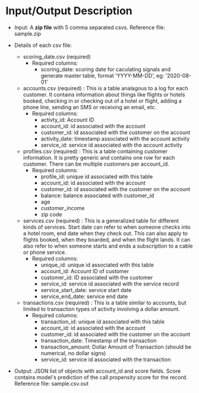 # Input/Output Description
- Input: A **zip file** with 5 comma separated csvs. Reference file: sample.zip
- Details of each csv file:
    - scoring_date.csv (required)
        - Required columns:
            - scoring_date: scoring date for caculating signals and generate master table, format 'YYYY-MM-DD', eg: '2020-08-01'
    - accounts.csv (required) : This is a table analagous to a log for each customer. It contains information about things like flights or hotels booked, checking in or checking out of a hotel or flight, adding a phone line, sending an SMS or receiving an email, etc.
        - Required columns: 
            - activty_id: Account ID
            - account_id: id associated with the account
            - customer_id: id associated with the customer on the account
            - activity_date: timestamp associated with the account activity
            - service_id: service id associated with the account activity
    - profiles.csv (required) : This is a table containing customer information. It is pretty generic and contains one row for each customer. There can be multiple customers per account_id.
        - Required columns: 
            - profile_id: unique id associated with this table
            - account_id: id associated with the account
            - customer_id: id associated with the customer on the account
            - balance: balance associated with customer_id
            - age
            - customer_income
            - zip code
    - services.csv (required) : This is a generalized table for different kinds of services. Start date can refer to when someone checks into a hotel room, end date when they check out. This can also apply to flights booked, when they boarded, and when the flight lands. It can also refer to when someone starts and ends a subscription to a cable or phone service.
        - Required columns: 
            - unique_id: unique id associated with this table
            - account_id: Account ID of customer
            - customer_id: ID associated with the customer
            - service_id: service id associated with the service record
            - service_start_date: service start date
            - service_end_date: service end date
    - transactions.csv (required) : This is a table similar to accounts, but limited to transaction types of activity involving a dollar amount.
        - Required columns: 
            - transaction_id: unique id associated with this table
            - account_id: id associated with the account
            - customer_id: id associated with the customer on the account
            - transaction_date: Timestamp of the transaction
            - transaction_amount: Dollar Amount of Transaction (should be numerical, no dollar signs)
            - service_id: service id associated with the transaction

- Output: JSON list of objects with account_id and score fields. Score contains model's prediction of the call propensity score for the record. Reference file: sample.csv.out
